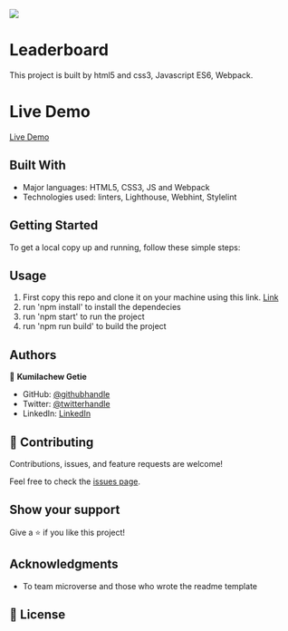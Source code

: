 ![](https://img.shields.io/badge/Microverse-blueviolet)

# Leaderboard

This project is built by html5 and css3, Javascript ES6, Webpack.

# Live Demo
  [Live Demo](https://kumilachew-g.github.io/Leaderboard/dist)

## Built With

- Major languages: HTML5, CSS3, JS and Webpack
- Technologies used: linters, Lighthouse, Webhint, Stylelint

## Getting Started

To get a local copy up and running, follow these simple steps:

## Usage

1. First copy this repo and clone it on your machine using this link. [Link](https://github.com/Kumilachew-g/Leaderboard.git)
2. run 'npm install' to install the dependecies
3. run 'npm start' to run the project
4. run 'npm run build' to build the project

## Authors

👤 **Kumilachew Getie**

- GitHub: [@githubhandle](https://github.com/Kumilachew-g/)
- Twitter: [@twitterhandle](https://twitter.com/Getie_Haddis)
- LinkedIn: [LinkedIn](https://www.linkedin.com/in/kumilachew-getie-0356bb157/)

## 🤝 Contributing

Contributions, issues, and feature requests are welcome!

Feel free to check the [issues page](https://github.com/Kumilachew-g/Leaderboard/issues).

## Show your support

Give a ⭐ if you like this project!

## Acknowledgments

- To team microverse and those who wrote the readme template

## 📝 License
